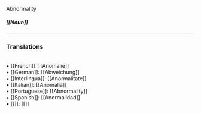 Abnormality <BR><H5>[[Noun]]</H5> 
<HR> <P> <H3>Translations</H3><BR>• [[French]]: [[Anomalie]]<BR>• [[German]]: [[Abweichung]]<BR>• [[Interlingua]]: [[Anormalitate]]<BR>• [[Italian]]: [[Anomalia]]<BR>• [[Portuguese]]: [[Abnormality]]<BR>• [[Spanish]]: [[Anormalidad]]<BR>• [[]]: [[]]